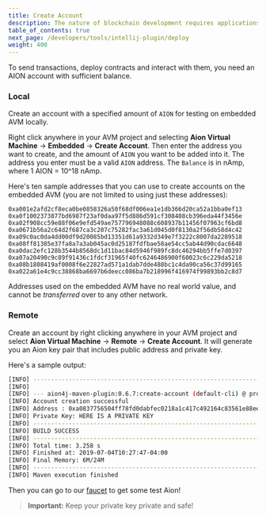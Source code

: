 ```yaml
---
title: Create Account
description: The nature of blockchain development requires applications and users to have accounts. The IntelliJ IDE, along with the Aion4j plugin, allows developers to create accounts on the fly, and use them to deploy and interact with dApps.
table_of_contents: true
next_page: /developers/tools/intellij-plugin/deploy
weight: 400
---
```


To send transactions, deploy contracts and interact with them, you need an AION account with sufficient balance.

### Local

Create an account with a specified amount of `AION` for testing on embedded AVM locally.

Right click anywhere in your AVM project and selecting **Aion Virtual Machine** → **Embedded** → **Create Account**. Then enter the address you want to create, and the amount of `AION` you want to be added into it. The address you enter must be a valid `AION` address. The `Balance` is in nAmp, where 1 AION = 10^18 nAmp.

Here's ten sample addresses that you can use to create accounts on the embedded AVM (you are not limited to using just these addresses):

```text
0xa001e2afd2cf8eca0be0858326a50f68df006ea1e1db366d20ca52a1bba0ef13
0xa0f1002373877bd6987f23af0daa97f5d886d591cf308408cb396eda44f3456e
0xa02f908cc59e88f06e9efd549ae757796948088c608937b11456f07963cf6bd8
0xa0671b56a2c64d2f687ca3c207c75282fac3a61d045d0f8130a2f56db58d4c42
0xa09c0ac0da4dd00df9d20085bd13351d61a9332d349e7f3222c8007da2289518
0xa08ff81385e37fa8a7a3ab045ac0d25187fdfbae58ae54cc5ab44d90cdac6648
0xa0dac2efc128b3544b8568dc1d11bac84d5946f989fc8dc46294bb5ffe7d0397
0xa07a20490c9c89f91436c1fdcf31965f40fc6246486900f60023c6c229da5218
0xa08b1808419af0008f6e22827ad571a1dab7dde488bc1c4da90ca56c37d99165
0xa022a61e4c9cc38868ba6697b6deecc086ba7b218996f416974f99893bb2c8d7
```

Addresses used on the embedded AVM have no real world value, and cannot be _transferred_ over to any other network.

### Remote

Create an account by right clicking anywhere in your AVM project and select **Aion Virtual Machine** → **Remote** → **Create Account**. It will generate you an Aion key pair that includes public address and private key.

Here's a sample output:

```sh
[INFO] ------------------------------------------------------------------------
[INFO]
[INFO] --- aion4j-maven-plugin:0.6.7:create-account (default-cli) @ project101 ---
[INFO] Account creation successful
[INFO] Address : 0xa0837756504ff78fd0dabfec0218a1c417c492164c83561e88eeaca152119e9a
[INFO] Private Key: HERE IS A PRIVATE KEY
[INFO] ------------------------------------------------------------------------
[INFO] BUILD SUCCESS
[INFO] ------------------------------------------------------------------------
[INFO] Total time: 3.258 s
[INFO] Finished at: 2019-07-04T10:27:47-04:00
[INFO] Final Memory: 6M/24M
[INFO] ------------------------------------------------------------------------
[INFO] Maven execution finished
```

Then you can go to our [faucet](tools-faucets-) to get some test Aion!

> **Important:** Keep your private key private and safe!
